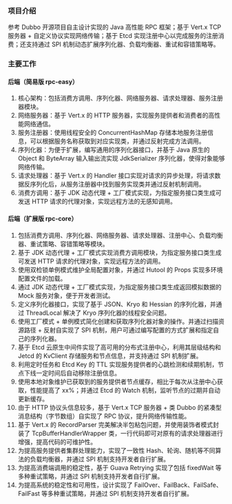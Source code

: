### **项目介绍**

参考 Dubbo 开源项目自主设计实现的 Java 高性能 RPC 框架；基于 Vert.x TCP 服务器 + 自定义协议实现网络传输；基于 Etcd 实现注册中心以完成服务的注册消费；还支持通过 SPI 机制动态扩展序列化器、负载均衡器、重试和容错策略等。

### **主要工作**

#### 后端（简易版 rpc-easy）

1. 核心架构：包括消费方调用、序列化器、网络服务器、请求处理器、服务注册器模块。
2. 网络服务器：基于 Vert.x 的 HTTP 服务器，实现服务提供者和消费者的高性能网络通信。
3. 服务注册器：使用线程安全的 ConcurrentHashMap 存储本地服务注册信息，可以根据服务名称获取到对应实现类，并通过反射完成方法调用。
4. 序列化器：为便于扩展，编写通用的序列化器接口，并基于 Java 原生的 Object 和 ByteArray 输入输出流实现 JdkSerializer 序列化器，使得对象能够网络传输。
5. 请求处理器：基于 Vert.x 的 Handler 接口实现对请求的异步处理，将请求数据反序列化后，从服务注册器中找到服务实现类并通过反射机制调用。
6. 消费方调用：基于 JDK 动态代理 + 工厂模式实现，为指定服务接口类生成可发送 HTTP 请求的代理对象，实现远程方法的无感知调用。

#### 后端（扩展版 rpc-core）

1. 包括消费方调用、序列化器、网络服务器、请求处理器、注册中心、负载均衡器、重试策略、容错策略等模块。
2. 基于 JDK 动态代理 + 工厂模式实现消费方调用模块，为指定服务接口类生成可发送 HTTP 请求的代理对象，实现远程方法的调用。
3. 使用双检锁单例模式维护全局配置对象，并通过 Hutool 的 Props 实现多环境配置文件的加载。
4. 通过 JDK 动态代理 + 工厂模式实现，为指定服务接口类生成返回模拟数据的 Mock 服务对象，便于开发者测试。
5. 定义序列化器接口，实现了基于 JSON、Kryo 和 Hessian 的序列化器，并通过 ThreadLocal 解决了 Kryo 序列化器的线程安全问题。
6. 使用工厂模式 + 单例模式简化创建和获取序列化器对象的操作。并通过扫描资源路径 + 反射自实现了 SPI 机制，用户可通过编写配置的方式扩展和指定自己的序列化器。
7. 基于 Etcd 云原生中间件实现了高可用的分布式注册中心，利用其层级结构和 Jetcd 的 KvClient 存储服务和节点信息，并支持通过 SPI 机制扩展。
8. 利用定时任务和 Etcd Key 的 TTL 实现服务提供者的心跳检测和续期机制，节点下线一定时间后自动移除注册信息。
9. 使用本地对象维护已获取到的服务提供者节点缓存，相比于每次从注册中心获取，性能提高了 xx%；并通过 Etcd 的 Watch 机制，监听节点的过期并自动更新缓存。
10. 由于 HTTP 协议头信息较多，基于 Vert.x TCP 服务器 + 类 Dubbo 的紧凑型消息结构（字节数组）自实现了 RPC 协议，提升网络传输性能。
11. 基于 Vert.x 的 RecordParser 完美解决半包粘包问题，并使用装饰者模式封装了 TcpBufferHandlerWrapper 类，一行代码即可对原有的请求处理器进行增强，提高代码的可维护性。
12. 为提高服务提供者集群处理能力，实现了一致性 Hash、轮询、随机等不同算法的负载均衡器，并通过 SPI 机制支持开发者自行扩展。
13. 为提高消费端调用的稳定性，基于 Guava Retrying 实现了包括 fixedWait 等多种重试策略，并通过 SPI 机制支持开发者自行扩展。
14. 为提高系统的稳定性和可用性，设计实现了 FailOver、FailBack、FailSafe、FailFast 等多种重试策略，并通过 SPI 机制支持开发者自行扩展。
